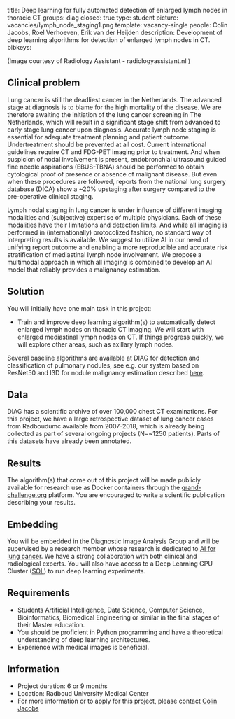 title: Deep learning for fully automated detection of enlarged lymph nodes in thoracic CT
groups: diag
closed: true
type: student
picture: vacancies/lymph_node_staging1.png
template: vacancy-single
people: Colin Jacobs, Roel Verhoeven, Erik van der Heijden
description: Development of deep learning algorithms for detection of enlarged lymph nodes in CT.
bibkeys: 

(Image courtesy of Radiology Assistant - radiologyassistant.nl )

## Clinical problem
Lung cancer is still the deadliest cancer in the Netherlands. The advanced stage at diagnosis is to blame for the high mortality of the disease. We are therefore awaiting the initiation of the lung cancer screening in The Netherlands, which will result in a significant stage shift from advanced to early stage lung cancer upon diagnosis. Accurate lymph node staging is essential for adequate treatment planning and patient outcome. Undertreatment should be prevented at all cost. Current international guidelines require CT and FDG-PET imaging prior to treatment. And when suspicion of nodal involvement is present, endobronchial ultrasound guided fine needle aspirations (EBUS-TBNA) should be performed to obtain cytological proof of presence or absence of malignant disease. But even when these procedures are followed, reports from the national lung surgery database (DICA) show a ~20% upstaging after surgery compared to the pre-operative clinical staging.

Lymph nodal staging in lung cancer is under influence of different imaging modalities and (subjective) expertise of multiple physicians. Each of these modalities have their limitations and detection limits. And while all imaging is performed in (internationally) protocolized fashion, no standard way of interpreting results is available. We suggest to utilize AI in our need of unifying report outcome and enabling a more reproducible and accurate risk stratification of mediastinal lymph node involvement. We propose a multimodal approach in which all imaging is combined to develop an AI model that reliably provides a malignancy estimation.

## Solution
You will initially have one main task in this project:

* Train and improve deep learning algorithm(s) to automatically detect enlarged lymph nodes on thoracic CT imaging. We will start with enlarged mediastinal lymph nodes on CT. If things progress quickly, we will explore other areas, such as axillary lymph nodes.

Several baseline algorithms are available at DIAG for detection and classification of pulmonary nodules, see e.g. our system based on ResNet50 and I3D for nodule malignancy estimation described [here](https://pubs.rsna.org/doi/full/10.1148/radiol.2021204433).

## Data
DIAG has a scientific archive of over 100,000 chest CT examinations. For this project, we have a large retrospective dataset of lung cancer cases from Radboudumc available from 2007-2018, which is already being collected as part of several ongoing projects (N=~1250 patients). Parts of this datasets have already been annotated.
	
## Results
The algorithm(s) that come out of this project will be made publicly available for research use as Docker containers through the [grand-challenge.org](https://grand-challenge.org/algorithms/) platform. You are encouraged to write a scientific publication describing your results.

## Embedding
You will be embedded in the Diagnostic Image Analysis Group and will be supervised by a research member whose research is dedicated to [AI for lung cancer](https://www.diagnijmegen.nl/research/lung-cancer-image-analysis/). We have a strong collaboration with both clinical and radiological experts. You will also have access to a Deep Learning GPU Cluster ([SOL](https://www.diagnijmegen.nl/software/sol/)) to run deep learning experiments.

## Requirements 
- Students Artificial Intelligence, Data Science, Computer Science, Bioinformatics, Biomedical Engineering or similar in the final stages of their Master education. 
- You should be proficient in Python programming and have a theoretical understanding of deep learning architectures.
- Experience with medical images is beneficial.

## Information 
- Project duration: 6 or 9 months 
- Location: Radboud University Medical Center 
- For more information or to apply for this project, please contact [Colin Jacobs](https://www.diagnijmegen.nl/people/colin-jacobs/)
